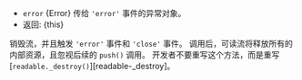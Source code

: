 <!-- YAML
added: v8.0.0
-->

* `error` {Error} 传给 `'error'` 事件的异常对象。
* 返回: {this}

销毁流，并且触发 `'error'` 事件和 `'close'` 事件。
调用后，可读流将释放所有的内部资源，且忽视后续的 `push()` 调用。
开发者不要重写这个方法，而是重写 [`readable._destroy()`][readable-_destroy]。

